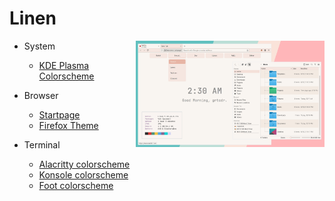 # Linen

<img src="assets/preview.png" alt="Preview of Linen" width="60%" align="right"/>

- System
  - [KDE Plasma Colorscheme](https://github.com/grtcdr/linen/tree/main/plasma)

- Browser
  - [Startpage](https://github.com/grtcdr/linen/tree/main/startpage)
  - [Firefox Theme](https://addons.mozilla.org/en-US/firefox/addon/linen-theme/)

- Terminal
  - [Alacritty colorscheme](alacritty)
  - [Konsole colorscheme](konsole)
  - [Foot colorscheme](foot)
